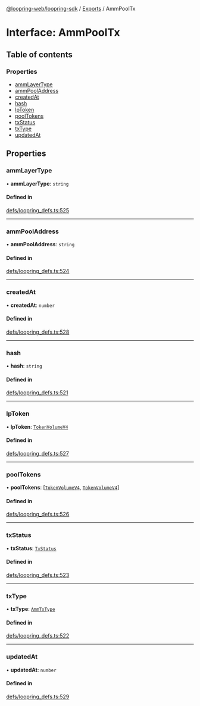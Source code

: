 [@loopring-web/loopring-sdk](../README.md) / [Exports](../modules.md) / AmmPoolTx

# Interface: AmmPoolTx

## Table of contents

### Properties

- [ammLayerType](AmmPoolTx.md#ammlayertype)
- [ammPoolAddress](AmmPoolTx.md#ammpooladdress)
- [createdAt](AmmPoolTx.md#createdat)
- [hash](AmmPoolTx.md#hash)
- [lpToken](AmmPoolTx.md#lptoken)
- [poolTokens](AmmPoolTx.md#pooltokens)
- [txStatus](AmmPoolTx.md#txstatus)
- [txType](AmmPoolTx.md#txtype)
- [updatedAt](AmmPoolTx.md#updatedat)

## Properties

### ammLayerType

• **ammLayerType**: `string`

#### Defined in

[defs/loopring_defs.ts:525](https://github.com/Loopring/loopring_sdk/blob/d5fca11/src/defs/loopring_defs.ts#L525)

___

### ammPoolAddress

• **ammPoolAddress**: `string`

#### Defined in

[defs/loopring_defs.ts:524](https://github.com/Loopring/loopring_sdk/blob/d5fca11/src/defs/loopring_defs.ts#L524)

___

### createdAt

• **createdAt**: `number`

#### Defined in

[defs/loopring_defs.ts:528](https://github.com/Loopring/loopring_sdk/blob/d5fca11/src/defs/loopring_defs.ts#L528)

___

### hash

• **hash**: `string`

#### Defined in

[defs/loopring_defs.ts:521](https://github.com/Loopring/loopring_sdk/blob/d5fca11/src/defs/loopring_defs.ts#L521)

___

### lpToken

• **lpToken**: [`TokenVolumeV4`](TokenVolumeV4.md)

#### Defined in

[defs/loopring_defs.ts:527](https://github.com/Loopring/loopring_sdk/blob/d5fca11/src/defs/loopring_defs.ts#L527)

___

### poolTokens

• **poolTokens**: [[`TokenVolumeV4`](TokenVolumeV4.md), [`TokenVolumeV4`](TokenVolumeV4.md)]

#### Defined in

[defs/loopring_defs.ts:526](https://github.com/Loopring/loopring_sdk/blob/d5fca11/src/defs/loopring_defs.ts#L526)

___

### txStatus

• **txStatus**: [`TxStatus`](../enums/TxStatus.md)

#### Defined in

[defs/loopring_defs.ts:523](https://github.com/Loopring/loopring_sdk/blob/d5fca11/src/defs/loopring_defs.ts#L523)

___

### txType

• **txType**: [`AmmTxType`](../enums/AmmTxType.md)

#### Defined in

[defs/loopring_defs.ts:522](https://github.com/Loopring/loopring_sdk/blob/d5fca11/src/defs/loopring_defs.ts#L522)

___

### updatedAt

• **updatedAt**: `number`

#### Defined in

[defs/loopring_defs.ts:529](https://github.com/Loopring/loopring_sdk/blob/d5fca11/src/defs/loopring_defs.ts#L529)
